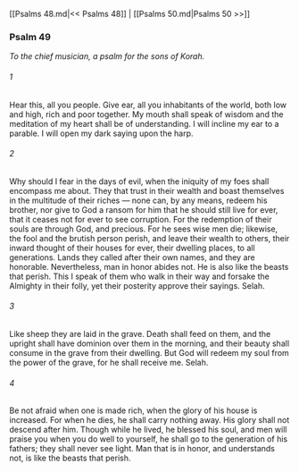 [[Psalms 48.md|<< Psalms 48]]  |  [[Psalms 50.md|Psalms 50 >>]]

### Psalm 49

*To the chief musician, a psalm for the sons of Korah.*

###### 1
Hear this, all you people. Give ear, all you inhabitants of the world, both low and high, rich and poor together. My mouth shall speak of wisdom and the meditation of my heart shall be of understanding. I will incline my ear to a parable. I will open my dark saying upon the harp.

###### 2
Why should I fear in the days of evil, when the iniquity of my foes shall encompass me about. They that trust in their wealth and boast themselves in the multitude of their riches — none can, by any means, redeem his brother, nor give to God a ransom for him that he should still live for ever, that it ceases not for ever to see corruption. For the redemption of their souls are through God, and precious. For he sees wise men die; likewise, the fool and the brutish person perish, and leave their wealth to others, their inward thought of their houses for ever, their dwelling places, to all generations. Lands they called after their own names, and they are honorable. Nevertheless, man in honor abides not. He is also like the beasts that perish. This I speak of them who walk in their way and forsake the Almighty in their folly, yet their posterity approve their sayings. Selah.

###### 3
Like sheep they are laid in the grave. Death shall feed on them, and the upright shall have dominion over them in the morning, and their beauty shall consume in the grave from their dwelling. But God will redeem my soul from the power of the grave, for he shall receive me. Selah.

###### 4
Be not afraid when one is made rich, when the glory of his house is increased. For when he dies, he shall carry nothing away. His glory shall not descend after him. Though while he lived, he blessed his soul, and men will praise you when you do well to yourself, he shall go to the generation of his fathers; they shall never see light. Man that is in honor, and understands not, is like the beasts that perish.